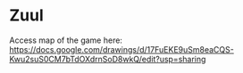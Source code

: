 # Zuul
Access map of the game here: https://docs.google.com/drawings/d/17FuEKE9uSm8eaCQS-Kwu2suS0CM7bTdOXdrnSoD8wkQ/edit?usp=sharing
